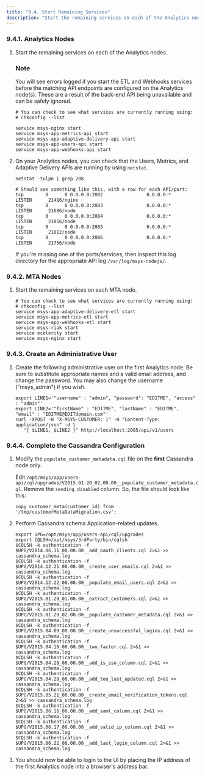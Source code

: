 ```yaml
---
title: "9.4. Start Remaining Services"
description: "Start the remaining services on each of the Analytics nodes You will see errors logged if you start the ETL and Webhooks services before the matching API endpoints are configured on the Analytics node s These are a result of the back end API being unavailable and can be safely..."
---
```


### <a name="start.services.analytics_nodes"></a> 9.4.1. Analytics Nodes

1.  Start the remaining services on each of the Analytics nodes.

    ### Note

    You will see errors logged if you start the ETL and Webhooks services before the matching API endpoints are configured on the Analytics node(s). These are a result of the back-end API being unavailable and can be safely ignored.

    ```
    # You can check to see what services are currently running using:
    # chkconfig --list

    service msys-nginx start
    service msys-app-metrics-api start
    service msys-app-adaptive-delivery-api start
    service msys-app-users-api start
    service msys-app-webhooks-api start
    ```

2.  On your Analytics nodes, you can check that the Users, Metrics, and Adaptive Delivery APIs are running by using `netstat`.

    ```
    netstat -tulpn | grep 208

    # Should see something like this, with a row for each API/port:
    tcp        0      0 0.0.0.0:2082                0.0.0.0:*                   LISTEN      21416/nginx         
    tcp        0      0 0.0.0.0:2083                0.0.0.0:*                   LISTEN      21686/node          
    tcp        0      0 0.0.0.0:2084                0.0.0.0:*                   LISTEN      21856/node          
    tcp        0      0 0.0.0.0:2085                0.0.0.0:*                   LISTEN      21812/node          
    tcp        0      0 0.0.0.0:2086                0.0.0.0:*                   LISTEN      21756/node
    ```

    If you're missing one of the ports/services, then inspect this log directory for the appropriate API log `/var/log/msys-nodejs/`.

### <a name="start.services.mta_nodes"></a> 9.4.2. MTA Nodes

1.  Start the remaining services on each MTA node.

    ```
    # You can check to see what services are currently running using:
    # chkconfig --list
    service msys-app-adaptive-delivery-etl start
    service msys-app-metrics-etl start
    service msys-app-webhooks-etl start
    service msys-riak start
    service ecelerity start
    service msys-nginx start
    ```

### <a name="start.services.create_admin_user"></a> 9.4.3. Create an Administrative User

1.  Create the following administrative user on the first Analytics node. Be sure to substitute appropriate names and a valid email address, and change the password. You may also change the username ("msys_admin") if you wish.

    ```
    export LINE1='"username" : "admin", "password": "EDITME", "access" : "admin"'
    export LINE2='"firstName" : "EDITME", "lastName" : "EDITME", "email" : "EDITME@EDITdomain.com"'
    curl -XPOST -H "X-MSYS-CUSTOMER: 1" -H "Content-Type: application/json" -d \
       "{ $LINE1, $LINE2 }" http://localhost:2085/api/v1/users
    ```

### <a name="start.services.cassandra_complete"></a> 9.4.4. Complete the Cassandra Configuration

1.  Modify the `populate_customer_metadata.cql` file on the **first** Cassandra node only.

    Edit `/opt/msys/app/users-api/cql/upgrades/V2015.01.20_02.00.00__populate_customer_metadata.cql`. Remove the `sending_disabled` column. So, the file should look like this:

    `copy customer_meta(customer_id) from '/tmp/customerMetaDataMigration.csv';`
2.  Perform Cassandra schema Application-related updates.

    ```
    export UPG=/opt/msys/app/users-api/cql/upgrades
    export CQLSH=/opt/msys/3rdParty/bin/cqlsh
    $CQLSH -k authentication -f $UPG/V2014.06.11_00.00.00__add_oauth_clients.cql 2>&1 >> cassandra_schema.log
    $CQLSH -k authentication -f $UPG/V2014.12.21_00.00.00__create_user_emails.cql 2>&1 >> cassandra_schema.log
    $CQLSH -k authentication -f $UPG/V2014.12.22_00.00.00__populate_email_users.cql 2>&1 >> cassandra_schema.log
    $CQLSH -k authentication -f $UPG/V2015.01.20_01.00.00__extract_customers.cql 2>&1 >> cassandra_schema.log
    $CQLSH -k authentication -f $UPG/V2015.01.20_02.00.00__populate_customer_metadata.cql 2>&1 >> cassandra_schema.log
    $CQLSH -k authentication -f $UPG/V2015.04.09_00.00.00__create_unsuccessful_logins.cql 2>&1 >> cassandra_schema.log
    $CQLSH -k authentication -f $UPG/V2015.04.10_00.00.00__two_factor.cql 2>&1 >> cassandra_schema.log
    $CQLSH -k authentication -f $UPG/V2015.04.28_00.00.00__add_is_sso_column.cql 2>&1 >> cassandra_schema.log
    $CQLSH -k authentication -f $UPG/V2015.04.28_00.00.00__add_tou_last_updated.cql 2>&1 >> cassandra_schema.log
    $CQLSH -k authentication -f $UPG/V2015.05.21_00.00.00__create_email_verification_tokens.cql 2>&1 >> cassandra_schema.log
    $CQLSH -k authentication -f $UPG/V2015.06.16_00.00.00__add_saml_column.cql 2>&1 >> cassandra_schema.log
    $CQLSH -k authentication -f $UPG/V2015.06.17_00.00.00__add_valid_ip_column.cql 2>&1 >> cassandra_schema.log
    $CQLSH -k authentication -f $UPG/V2015.06.22_00.00.00__add_last_login_column.cql 2>&1 >> cassandra_schema.log
    ```

3.  You should now be able to login to the UI by placing the IP address of the first Analytics node into a browser's address bar.